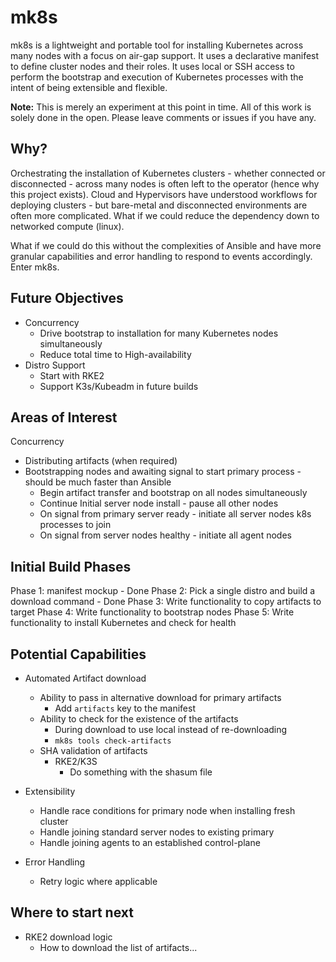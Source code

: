 # mk8s
mk8s is a lightweight and portable tool for installing Kubernetes across many nodes with a focus on air-gap support. It uses a declarative manifest to define cluster nodes and their roles. It uses local or SSH access to perform the bootstrap and execution of Kubernetes processes with the intent of being extensible and flexible. 

**Note:** This is merely an experiment at this point in time. All of this work is solely done in the open. Please leave comments or issues if you have any. 

## Why?
Orchestrating the installation of Kubernetes clusters - whether connected or disconnected - across many nodes is often left to the operator (hence why this project exists). Cloud and Hypervisors have understood workflows for deploying clusters - but bare-metal and disconnected environments are often more complicated. What if we could reduce the dependency down to networked compute (linux). 

What if we could do this without the complexities of Ansible and have more granular capabilities and error handling to respond to events accordingly. Enter mk8s. 

## Future Objectives
- Concurrency
  - Drive bootstrap to installation for many Kubernetes nodes simultaneously
  - Reduce total time to High-availability 
- Distro Support
  - Start with RKE2
  - Support K3s/Kubeadm in future builds

## Areas of Interest

Concurrency
- Distributing artifacts (when required)
- Bootstrapping nodes and awaiting signal to start primary process - should be much faster than Ansible
  - Begin artifact transfer and bootstrap on all nodes simultaneously
  - Continue Initial server node install - pause all other nodes
  - On signal from primary server ready - initiate all server nodes k8s processes to join
  - On signal from server nodes healthy - initiate all agent nodes 

## Initial Build Phases

Phase 1: manifest mockup - Done
Phase 2: Pick a single distro and build a download command - Done
Phase 3: Write functionality to copy artifacts to target
Phase 4: Write functionality to bootstrap nodes
Phase 5: Write functionality to install Kubernetes and check for health

## Potential Capabilities
- Automated Artifact download
  - Ability to pass in alternative download for primary artifacts
    - Add `artifacts` key to the manifest
  - Ability to check for the existence of the artifacts
    - During download to use local instead of re-downloading
    - `mk8s tools check-artifacts`
  - SHA validation of artifacts
    - RKE2/K3S
      - Do something with the shasum file
- Extensibility
  - Handle race conditions for primary node when installing fresh cluster
  - Handle joining standard server nodes to existing primary
  - Handle joining agents to an established control-plane

- Error Handling
  - Retry logic where applicable

## Where to start next
- RKE2 download logic
  - How to download the list of artifacts... 